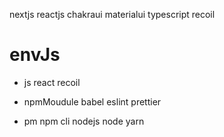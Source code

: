nextjs
reactjs
chakraui
materialui
typescript
recoil

# envJs
- js
react
recoil

- npmMoudule
babel
eslint
prettier

- pm
npm cli
nodejs node
yarn